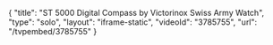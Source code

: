 {
    "title": "ST 5000 Digital Compass by Victorinox Swiss Army Watch",
    "type": "solo",
    "layout": "iframe-static",
    "videoId": "3785755",
    "url": "\/tvpembed\/3785755"
}